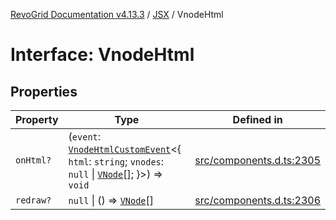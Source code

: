 [RevoGrid Documentation v4.13.3](README.md) / [JSX](Namespace.JSX.md) / VnodeHtml

# Interface: VnodeHtml

## Properties

| Property | Type | Defined in |
| ------ | ------ | ------ |
| `onHtml?` | (`event`: [`VnodeHtmlCustomEvent`](Interface.VnodeHtmlCustomEvent.md)\<\{ `html`: `string`; `vnodes`: `null` \| [`VNode`](Interface.VNode.md)[]; \}\>) => `void` | [src/components.d.ts:2305](https://github.com/revolist/revogrid/blob/827fce61250cb005ab132b3ed11b8ae836712e7b/src/components.d.ts#L2305) |
| `redraw?` | `null` \| () => [`VNode`](Interface.VNode.md)[] | [src/components.d.ts:2306](https://github.com/revolist/revogrid/blob/827fce61250cb005ab132b3ed11b8ae836712e7b/src/components.d.ts#L2306) |
